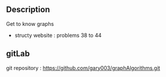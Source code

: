 ## Description

Get to know graphs

- structy website : problems 38 to 44

## gitLab

git repository : https://github.com/gary003/graphAlgorithms.git
